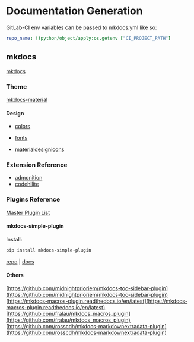 # Documentation Generation

GitLab-CI env variables can be passed to mkdocs.yml like so:

``` yaml
repo_name: !!python/object/apply:os.getenv ["CI_PROJECT_PATH"]
```

## mkdocs

[mkdocs](https://www.mkdocs.org)

### Theme

[mkdocs-material](https://squidfunk.github.io/mkdocs-material/)

#### Design

* [colors](https://www.materialui.co/colors)

* [fonts](https://fonts.google.com/)

* [materialdesignicons](https://cdn.materialdesignicons.com/5.3.45/)

### Extension Reference

* [admonition](https://squidfunk.github.io/mkdocs-material/extensions/admonition/)
* [codehilite](https://squidfunk.github.io/mkdocs-material/extensions/codehilite/)

### Plugins Reference

[Master Plugin List](https://github.com/mkdocs/mkdocs/wiki/MkDocs-Plugins)

#### mkdocs-simple-plugin

Install:

``` sh
pip install mkdocs-simple-plugin
```

[repo](https://github.com/athackst/mkdocs-simple-plugin) | [docs](http://www.lyonthackston.com/mkdocs-simple-plugin/)

#### Others

[https://github.com/midnightprioriem/mkdocs-toc-sidebar-plugin](https://github.com/midnightprioriem/mkdocs-toc-sidebar-plugin)
[https://mkdocs-macros-plugin.readthedocs.io/en/latest](https://mkdocs-macros-plugin.readthedocs.io/en/latest)
[https://github.com/fralau/mkdocs_macros_plugin](https://github.com/fralau/mkdocs_macros_plugin)
[https://github.com/rosscdh/mkdocs-markdownextradata-plugin](https://github.com/rosscdh/mkdocs-markdownextradata-plugin)
